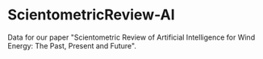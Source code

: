 # ScientometricReview-AI
Data for our paper "Scientometric Review of Artificial Intelligence for Wind Energy: The Past, Present and Future".
